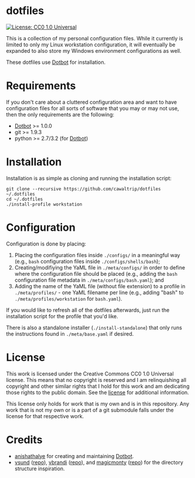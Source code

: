 dotfiles
========

[![License: CC0 1.0 Universal](https://licensebuttons.net/l/zero/1.0/88x15.png)](https://creativecommons.org/publicdomain/zero/1.0/)

This is a collection of my personal configuration files.  While it currently is limited to only my Linux workstation configuration, it will eventually be expanded to also store my Windows environment configurations as well.

These dotfiles use [Dotbot][dotbot] for installation.

Requirements
============

If you don't care about a cluttered configuration area and want to have configuration files for all sorts of software that you may or may not use, then the only requirements are the following:

 * [Dotbot][dotbot] >= 1.0.0
 * git >= 1.9.3
 * python >= 2.7/3.2 (for [Dotbot][dotbot])

Installation
============

Installation is as simple as cloning and running the installation script:

```
git clone --recursive https://github.com/cawaltrip/dotfiles ~/.dotfiles
cd ~/.dotfiles
./install-profile workstation
```

Configuration
=============

Configuration is done by placing:
 1.  Placing the configuration files inside `./configs/` in a meaningful way (e.g., `bash` configuration files inside `./configs/shells/bash`);
 1.  Creating/modifiying the YaML file in `./meta/configs/` in order to define where the configuration file should be placed (e.g., adding the `bash` configuration file metadata in `./meta/configs/bash.yaml`); and 
 1.  Adding the name of the YaML file (without file extension) to a profile in `./meta/profiles/` - one YaML filename per line (e.g., adding "bash" to `./meta/profiles/workstation` for `bash.yaml`).

If you would like to refresh all of the dotfiles afterwards, just run the installation script for the profile that you'd like.

There is also a standalone installer (`./install-standalone`) that only runs the instructions found in `./meta/base.yaml` if desired.

License
=======

This work is licensed under the Creative Commons CC0 1.0 Universal license.  This means that no copyright is reserved and I am relinquishing all copyright and other similar rights that I hold for this work and am dedicating those rights to the public domain.  See the [license][license] for additional information.

This license only holds for work that is my own and is in this repository.  Any work that is not my own or is a part of a git submodule falls under the license for that respective work.

Credits
=======

 * [anishathalye][anishathalye] for creating and maintaining [Dotbot][dotbot].
 * [vsund][vsund] ([repo][vsund-dotfiles]), [vbrandi][vbrandi] ([repo][vbrandi-dotfiles]), and [magicmonty][magicmonty] ([repo][magicmonty-dotfiles]) for the directory structure inspiration.


[dotbot]: https://github.com/anishathalye/dotbot
[license]: LICENSE.md
[anishathalye]: https://github.com/anishathalye
[vbrandi]: https://github.com/vbrandi
[vbrandi-dotfiles]: https://github.com/vbrandi/dotfiles
[vsund]: https://github.com/vsund/
[vsund-dotfiles]: https://github.com/vsund/dotfiles
[magicmonty]: https://github.com/magicmonty
[magicmonty-dotfiles]: https://github.com/magicmonty/dotfiles_dotbot
